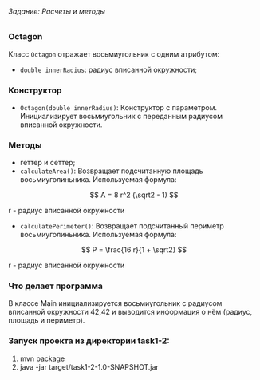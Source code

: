 ###### Задание: Расчеты и методы

### Octagon

Класс `Octagon` отражает восьмиугольник с одним атрибутом:
- `double innerRadius`: радиус вписанной окружности;

### Конструктор

- `Octagon(double innerRadius)`: Конструктор с параметром. Инициализирует восьмиугольник с переданным радиусом вписанной окружности.

### Методы

- геттер и сеттер;
- `calculateArea()`: Возвращает подсчитанную площадь восьмиуголиньника. Используемая формула:

$$ A = 8 r^2 (\sqrt2 - 1) $$

r - радиус вписанной окружности
- `calculatePerimeter()`: Возвращает подсчитанный периметр восьмиуголиньника. Используемая формула:

$$ P = \frac{16 r}{1 + \sqrt2} $$

r - радиус вписанной окружности

### Что делает программа

В классе Main инициализируется восьмиугольник с радиусом вписанной окружности 42,42 и выводится информация о нём (радиус, площадь и периметр).

### Запуск проекта из директории task1-2:
1. mvn package
2. java -jar target/task1-2-1.0-SNAPSHOT.jar
